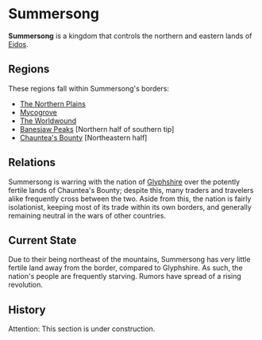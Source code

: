 # Summersong

**Summersong** is a kingdom that controls the northern and eastern lands of
[Eidos](pages/regions/kingdoms/eidos.md).

## Regions

These regions fall within Summersong's borders:
  * [The Northern Plains](pages/regions/plains_north.md)
  * [Mycogrove](pages/regions/mycogrove.md)
  * [The Worldwound](pages/regions/worldwound.md)
  * [Banesjaw Peaks](pages/regions/banesjaw_peaks.md)
    [Northern half of southern tip]
  * [Chauntea's Bounty](pages/regions/chaunteas_bounty.md) [Northeastern half]

## Relations

Summersong is warring with the nation of
[Glyphshire](pages/regions/kingdoms/glyphshire.md) over the potently fertile
lands of Chauntea's Bounty; despite this, many traders and travelers alike
frequently cross between the two. Aside from this, the nation is fairly
isolationist, keeping most of its trade within its own borders, and generally
remaining neutral in the wars of other countries.

## Current State

Due to their being northeast of the mountains, Summersong has very little
fertile land away from the border, compared to Glyphshire. As such, the nation's
people are frequently starving. Rumors have spread of a rising revolution.

## History

Attention: This section is under construction.